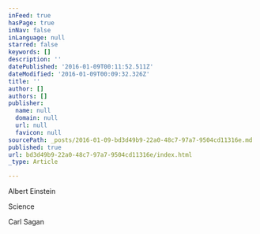 ```yaml
---
inFeed: true
hasPage: true
inNav: false
inLanguage: null
starred: false
keywords: []
description: ''
datePublished: '2016-01-09T00:11:52.511Z'
dateModified: '2016-01-09T00:09:32.326Z'
title: ''
author: []
authors: []
publisher:
  name: null
  domain: null
  url: null
  favicon: null
sourcePath: _posts/2016-01-09-bd3d49b9-22a0-48c7-97a7-9504cd11316e.md
published: true
url: bd3d49b9-22a0-48c7-97a7-9504cd11316e/index.html
_type: Article

---
```

Albert Einstein

Science

Carl Sagan